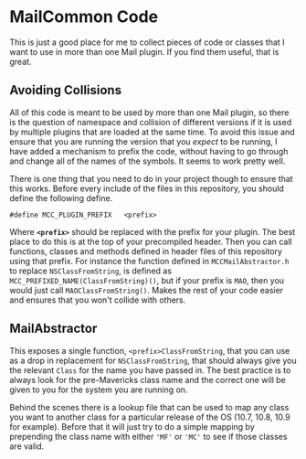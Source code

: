 # MailCommon Code

This is just a good place for me to collect pieces of code or classes that I want to use in more than one Mail plugin. If you find them useful, that is great.

## Avoiding Collisions

All of this code is meant to be used by more than one Mail plugin, so there is the question of namespace and collision of different versions if it is used by multiple plugins that are loaded at the same time. To avoid this issue and ensure that you are running the version that you _expect_ to be running, I have added a mechanism to prefix the code, without having to go through and change all of the names of the symbols. It seems to work pretty well.

There is one thing that you need to do in your project though to ensure that this works. Before every include of the files in this repository, you should define the following define.

	#define	MCC_PLUGIN_PREFIX	<prefix>

Where **`<prefix>`** should be replaced with the prefix for your plugin. The best place to do this is at the top of your precompiled header. Then you can call functions, classes and methods defined in header files of this repository using that prefix. For instance the function defined in `MCCMailAbstractor.h` to replace `NSClassFromString`, is defined as `MCC_PREFIXED_NAME(ClassFromString)()`, but if your prefix is `MAO`, then you would just call `MAOClassFromString()`. Makes the rest of your code easier and ensures that you won't collide with others.

## MailAbstractor

This exposes a single function, `<prefix>ClassFromString`, that you can use as a drop in replacement for `NSClassFromString`, that should always give you the relevant `Class` for the name you have passed in. The best practice is to always look for the pre-Mavericks class name and the correct one will be given to you for the system you are running on.

Behind the scenes there is a lookup file that can be used to map any class you want to another class for a particular release of the OS (10.7, 10.8, 10.9 for example). Before that it will just try to do a simple mapping by prepending the class name with either `'MF'` or `'MC'` to see if those classes are valid.
